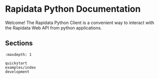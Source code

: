 
# Rapidata Python Documentation

Welcome! The Rapidata Python Client is a convenient way to interact with the Rapidata Web API from python applications.

## Sections

```{toctree}
:maxdepth: 1

quickstart
examples/index
development

```